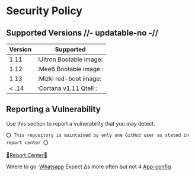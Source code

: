 # Security Policy

## Supported Versions //- updatable-no -//

| Version | Supported          |
| ------- | ------------------ |
| 1.11  | :Ultron Bootable image: |
| 1.12  | :Mee6 Bootable image  : |
| 1.13   | :Mizki red-boot image: |
| < .14  | :Cortana v1.11 Qtell : |

## Reporting a Vulnerability

Use this section to report a vulnerability that you may detect. 

```⭕ This repository is maintained by only one GitHub user as stated in report center ⭕```

[🔹Report Center🔹](https://github.com/red-alison)

Where to go: [Whatsapp](https://wa.me/message/F2SODBZSOKH7I1)
Expect ∆s more often but not 4 [App-config](https://github.com/gascomit/qtell/app.json)
